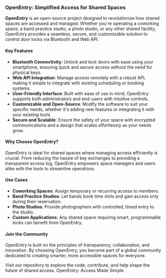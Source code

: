 ### **OpenEntry: Simplified Access for Shared Spaces**

**OpenEntry** is an open-source project designed to revolutionize how shared spaces are accessed and managed. Whether you're operating a coworking space, a band practice studio, a photo studio, or any other shared facility, OpenEntry provides a seamless, secure, and customizable solution to control door locks via Bluetooth and Web API.

#### **Key Features**
- **Bluetooth Connectivity**: Unlock and lock doors with ease using your smartphone, ensuring quick and secure access without the need for physical keys.  
- **Web API Integration**: Manage access remotely with a robust API, making it simple to integrate with existing scheduling or booking systems.  
- **User-Friendly Interface**: Built with ease of use in mind, OpenEntry supports both administrators and end-users with intuitive controls.  
- **Customizable and Open-Source**: Modify the software to suit your specific needs, whether it's adding new features or integrating it with your existing tools.  
- **Secure and Scalable**: Ensure the safety of your space with encrypted communications and a design that scales effortlessly as your needs grow.  

#### **Why Choose OpenEntry?**
OpenEntry is ideal for shared spaces where managing access efficiently is crucial. From reducing the hassle of key exchanges to providing a transparent access log, OpenEntry empowers space managers and users alike with the tools to streamline operations.

#### **Use Cases**
- **Coworking Spaces**: Assign temporary or recurring access to members.  
- **Band Practice Studios**: Let bands book time slots and gain access only during their reservation.  
- **Photo Studios**: Provide photographers with controlled, timed entry to the studio.  
- **Custom Applications**: Any shared space requiring smart, programmable locks can benefit from OpenEntry.  

#### **Join the Community**
OpenEntry is built on the principles of transparency, collaboration, and innovation. By choosing OpenEntry, you become part of a global community dedicated to creating smarter, more accessible spaces for everyone.  

Visit our repository to explore the code, contribute, and help shape the future of shared access. OpenEntry: Access Made Simple.  
